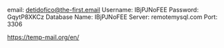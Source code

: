 email: detidofico@the-first.email
Username: IBjPJNoFEE
Password: GqytP8XKCz
Database Name: IBjPJNoFEE
Server: remotemysql.com
Port: 3306

https://temp-mail.org/en/